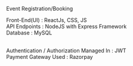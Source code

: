 Event Registration/Booking

Front-End(UI) : ReactJs, CSS, JS <br>
API Endpoints : NodeJS with Express Framework<br>
Database : MySQL<br><br>

Authentication / Authorization Managed In : JWT <br>
Payment Gateway Used : Razorpay

